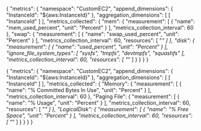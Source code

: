 {
  "metrics": {
    "namespace": "CustomEC2",
    "append_dimensions": {
      "InstanceId": "${aws:InstanceId}"
    },
    "aggregation_dimensions": [
      [
        "InstanceId"
      ]
    ],
    "metrics_collected": {
      "mem": {
        "measurement": [
          {
            "name": "mem_used_percent",
            "unit": "Percent"
          }
        ],
        "metrics_collection_interval": 60
      },
      "swap": {
        "measurement": [
          {
            "name": "swap_used_percent",
            "unit": "Percent"
          }
        ],
        "metrics_collection_interval": 60,
        "resources": [
          "*"
        ]
      },
      "disk": {
        "measurement": [
          {
            "name": "used_percent",
            "unit": "Percent"
          }
        ],
        "ignore_file_system_types": [
          "sysfs",
          "tmpfs",
          "devtmpfs",
          "squashfs"
        ],
        "metrics_collection_interval": 60,
        "resources": [
          "*"
        ]
      }
    }
  }
}

{
  "metrics": {
    "namespace": "CustomEC2",
    "append_dimensions": {
      "InstanceId": "${aws:InstanceId}"
    },
    "aggregation_dimensions": [
      [
        "InstanceId"
      ]
    ],
    "metrics_collected": {
      "Memory": {
        "measurement": [
          {
            "name": "% Committed Bytes In Use",
            "unit": "Percent"
          }
        ],
        "metrics_collection_interval": 60
      },
      "Paging File": {
        "measurement": [
          {
            "name": "% Usage",
            "unit": "Percent"
          }
        ],
        "metrics_collection_interval": 60,
        "resources": [
          "*"
        ]
      },
      "LogicalDisk": {
        "measurement": [
          {
            "name": "% Free Space",
            "unit": "Percent"
          }
        ],
        "metrics_collection_interval": 60,
        "resources": [
          "*"
        ]
      }
    }
  }
}
